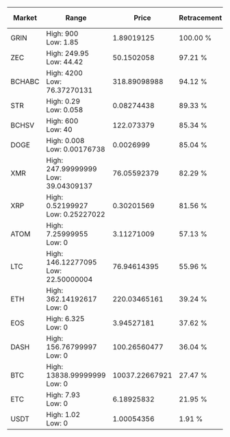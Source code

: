 | Market | Range | Price| Retracement | Doubles to 50% |
| --- | --- | --- | --- | --- |
| GRIN | High: 900<br />Low: 1.85 | 1.89019125 | 100.00 % | 238.56 |
| ZEC | High: 249.95<br />Low: 44.42 | 50.1502058 | 97.21 % | 2.93 |
| BCHABC | High: 4200<br />Low: 76.37270131 | 318.89098988 | 94.12 % | 6.71 |
| STR | High: 0.29<br />Low: 0.058 | 0.08274438 | 89.33 % | 2.10 |
| BCHSV | High: 600<br />Low: 40 | 122.073379 | 85.34 % | 2.62 |
| DOGE | High: 0.008<br />Low: 0.00176738 | 0.0026999 | 85.04 % | 1.81 |
| XMR | High: 247.99999999<br />Low: 39.04309137 | 76.05592379 | 82.29 % | 1.89 |
| XRP | High: 0.52199927<br />Low: 0.25227022 | 0.30201569 | 81.56 % | 1.28 |
| ATOM | High: 7.25999955<br />Low: 0 | 3.11271009 | 57.13 % | 1.17 |
| LTC | High: 146.12277095<br />Low: 22.50000004 | 76.94614395 | 55.96 % | 1.10 |
| ETH | High: 362.14192617<br />Low: 0 | 220.03465161 | 39.24 % | 0.00 |
| EOS | High: 6.325<br />Low: 0 | 3.94527181 | 37.62 % | 0.00 |
| DASH | High: 156.76799997<br />Low: 0 | 100.26560477 | 36.04 % | 0.00 |
| BTC | High: 13838.99999999<br />Low: 0 | 10037.22667921 | 27.47 % | 0.00 |
| ETC | High: 7.93<br />Low: 0 | 6.18925832 | 21.95 % | 0.00 |
| USDT | High: 1.02<br />Low: 0 | 1.00054356 | 1.91 % | 0.00 |
